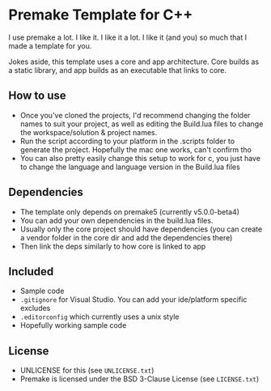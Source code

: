 # Premake Template for C++

I use premake a lot. I like it. I like it a lot. I like it (and you) so much that I made a template for you.

Jokes aside, this template uses a core and app architecture. Core builds as a static library, and app builds as an executable that links to core.

## How to use
- Once you've cloned the projects, I'd recommend changing the folder names to suit your project, as well as editing the Build.lua files to change the workspace/solution & project names.
- Run the script according to your platform in the .scripts folder to generate the project. Hopefully the mac one works, can't confirm tho
- You can also pretty easily change this setup to work for c, you just have to change the language and language version in the Build.lua files

## Dependencies
- The template only depends on premake5 (currently v5.0.0-beta4)
- You can add your own dependencies in the build.lua files.
- Usually only the core project should have dependencies (you can create a vendor folder in the core dir and add the dependencies there)
- Then link the deps similarly to how core is linked to app

## Included
- Sample code
- `.gitignore` for Visual Studio. You can add your ide/platform specific excludes
- `.editorconfig` which currently uses a unix style
- Hopefully working sample code

## License
- UNLICENSE for this (see `UNLICENSE.txt`)
- Premake is licensed under the BSD 3-Clause License (see `LICENSE.txt`)
